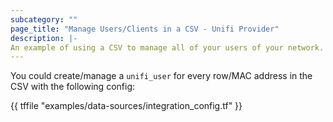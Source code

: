 ```yaml
---
subcategory: ""
page_title: "Manage Users/Clients in a CSV - Unifi Provider"
description: |-
An example of using a CSV to manage all of your users of your network.
---
```



You could create/manage a `unifi_user` for every row/MAC address in the CSV with the following config:

{{ tffile "examples/data-sources/integration_config.tf" }}